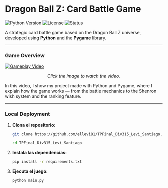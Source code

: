 
# Dragon Ball Z: Card Battle Game
                 

![Python Version](https://img.shields.io/badge/python-3.9%2B-blue.svg?style=for-the-badge&logo=python&logoColor=white)
![License](https://img.shields.io/github/license/ellevi81/TPFinal_Div315_Levi_Santiago?style=for-the-badge)
![Status](https://img.shields.io/badge/status-completo-green?style=for-the-badge)

A strategic card battle game based on the Dragon Ball Z universe, developed using **Python** and the **Pygame** library.

---

### Game Overview

[![Gameplay Video](https://i.imgur.com/D1KoJ96.png)](https://www.youtube.com/watch?v=MibeRhDSQ3g)
<p align="center"><i>Click the image to watch the video.</i></p>


In this video, I show my project made with Python and Pygame, where I explain how the game works — from the battle mechanics to the Shenron wish system and the ranking feature.

---

### Local Deployment

1.  **Clona el repositorio:**
    ```bash
    git clone https://github.com/ellevi81/TPFinal_Div315_Levi_Santiago.git
    
    cd TPFinal_Div315_Levi_Santiago
    ```

2.  **Instala las dependencias:**
    ```bash
    pip install -r requirements.txt
    ```

3.  **Ejecuta el juego:**
    ```bash
    python main.py
    ```

